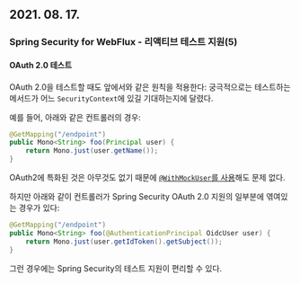## 2021. 08. 17.

### Spring Security for WebFlux - 리액티브 테스트 지원(5)

#### OAuth 2.0 테스트

OAuth 2.0을 테스트할 때도 앞에서와 같은 원칙을 적용한다: 궁극적으로는 테스트하는 메서드가 어느 `SecurityContext`에 있길 기대하는지에 달렸다.

예를 들어, 아래와 같은 컨트롤러의 경우:

```java
@GetMapping("/endpoint")
public Mono<String> foo(Principal user) {
    return Mono.just(user.getName());
}
```

OAuth2에 특화된 것은 아무것도 없기 때문에 [`@WithMockUser`를 사용][test-erms]해도 문제 없다.

하지만 아래와 같이 컨트롤러가 Spring Security OAuth 2.0 지원의 일부분에 엮여있는 경우가 있다:

```java
@GetMapping("/endpoint")
public Mono<String> foo(@AuthenticationPrincipal OidcUser user) {
    return Mono.just(user.getIdToken().getSubject());
}
```

그런 경우에는 Spring Security의 테스트 지원이 편리할 수 있다.

[test-erms]: https://docs.spring.io/spring-security/site/docs/5.4.1/reference/html5/#test-erms